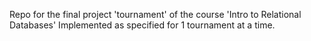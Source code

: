 Repo for the final project 'tournament' of the course 
'Intro to Relational Databases'
Implemented as specified for 1 tournament at a time.